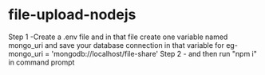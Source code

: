 # file-upload-nodejs
Step 1 -Create a .env file and in that file create one variable named mongo_uri and save your database connection in that variable 
for eg- mongo_uri = 'mongodb://localhost/file-share'
Step 2 - and then run "npm i" in command prompt
